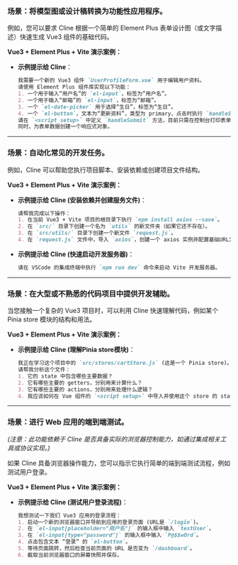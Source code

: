### 场景：将模型图或设计稿转换为功能性应用程序。

例如，您可以要求 Cline 根据一个简单的 Element Plus 表单设计图（或文字描述）快速生成 Vue3 组件的基础代码。

**Vue3 + Element Plus + Vite 演示案例：**
*   **示例提示给 Cline**：
    ```markdown
    我需要一个新的 Vue3 组件 `UserProfileForm.vue` 用于编辑用户资料。
    请使用 Element Plus 组件库实现以下功能：
    1. 一个用于输入“用户名”的 `el-input`，标签为“用户名”。
    2. 一个用于输入“邮箱”的 `el-input`，标签为“邮箱”。
    3. 一个 `el-date-picker` 用于选择“生日”，标签为“生日”。
    4. 一个 `el-button`，文本为“更新资料”，类型为 primary，点击时执行 `handleSubmit` 方法。
    请在 `<script setup>` 中定义 `handleSubmit` 方法，目前只需在控制台打印表单数据。
    同时，为表单数据创建一个响应式对象。
    ```

---

### 场景：自动化常见的开发任务。

例如，Cline 可以帮助您执行项目脚本、安装依赖或创建项目文件结构。

**Vue3 + Element Plus + Vite 演示案例：**
*   **示例提示给 Cline (安装依赖并创建服务文件)**：
    ```markdown
    请帮我完成以下操作：
    1. 在当前 Vue3 + Vite 项目的根目录下执行 `npm install axios --save`。
    2. 在 `src/` 目录下创建一个名为 `utils` 的新文件夹（如果它还不存在）。
    3. 在 `src/utils/` 目录下创建一个新文件 `request.js`。
    4. 在 `request.js` 文件中，导入 `axios`，创建一个 axios 实例并配置基础URL为 `/api`，然后导出该实例。
    ```
*   **示例提示给 Cline (快速启动开发服务器)**：
    ```markdown
    请在 VSCode 的集成终端中执行 `npm run dev` 命令来启动 Vite 开发服务器。
    ```

---

### 场景：在大型或不熟悉的代码项目中提供开发辅助。

当您接触一个复杂的 Vue3 项目时，可以利用 Cline 快速理解代码，例如某个 Pinia store 模块的结构和用法。

**Vue3 + Element Plus + Vite 演示案例：**
*   **示例提示给 Cline (理解Pinia store模块)**：
    ```markdown
    我正在学习这个项目中的 `src/stores/cartStore.js` (这是一个 Pinia store)。
    请帮我分析这个文件：
    1. 它的 state 中包含哪些主要数据？
    2. 它有哪些主要的 getters，分别用来计算什么？
    3. 它有哪些主要的 actions，分别用来处理什么逻辑？
    4. 我应该如何在 Vue 组件的 `<script setup>` 中导入并使用这个 store 的 state 和 actions？请给一个简单的例子。
    ```

---

### 场景：进行 Web 应用的端到端测试。
*(注意：此功能依赖于 Cline 是否具备实际的浏览器控制能力，如通过集成相关工具或协议实现。)*

如果 Cline 具备浏览器操作能力，您可以指示它执行简单的端到端测试流程，例如测试用户登录。

**Vue3 + Element Plus + Vite 演示案例：**
*   **示例提示给 Cline (测试用户登录流程)**：
    ```markdown
    我想测试一下我们 Vue3 应用的登录流程：
    1. 启动一个新的浏览器窗口并导航到应用的登录页面 (URL是 `/login`)。
    2. 在 `el-input[placeholder="用户名"]` 的输入框中输入 `testUser`。
    3. 在 `el-input[type="password"]` 的输入框中输入 `P@$$wOrd`。
    4. 点击包含文本 “登录” 的 `el-button`。
    5. 等待页面跳转，然后检查当前页面的 URL 是否变为 `/dashboard`。
    6. 截取当前浏览器窗口的屏幕快照并保存。
    ```
